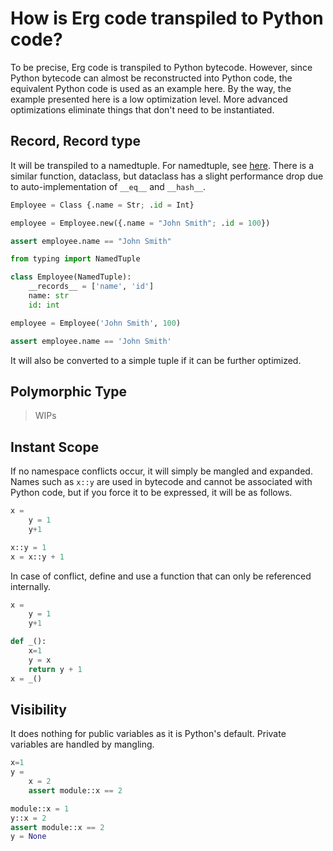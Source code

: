 # How is Erg code transpiled to Python code?

To be precise, Erg code is transpiled to Python bytecode.
However, since Python bytecode can almost be reconstructed into Python code, the equivalent Python code is used as an example here.
By the way, the example presented here is a low optimization level.
More advanced optimizations eliminate things that don't need to be instantiated.

## Record, Record type

It will be transpiled to a namedtuple.
For namedtuple, see [here](https://docs.python.jp/3/library/collections.html#collections.namedtuple).
There is a similar function, dataclass, but dataclass has a slight performance drop due to auto-implementation of `__eq__` and `__hash__`.

```python
Employee = Class {.name = Str; .id = Int}

employee = Employee.new({.name = "John Smith"; .id = 100})

assert employee.name == "John Smith"
```

```python
from typing import NamedTuple

class Employee(NamedTuple):
    __records__ = ['name', 'id']
    name: str
    id: int

employee = Employee('John Smith', 100)

assert employee.name == 'John Smith'
```

It will also be converted to a simple tuple if it can be further optimized.

## Polymorphic Type

> WIPs

## Instant Scope

If no namespace conflicts occur, it will simply be mangled and expanded.
Names such as `x::y` are used in bytecode and cannot be associated with Python code, but if you force it to be expressed, it will be as follows.

```python
x =
    y = 1
    y+1
```

```python
x::y = 1
x = x::y + 1
```

In case of conflict, define and use a function that can only be referenced internally.

```python
x =
    y = 1
    y+1
```

```python
def _():
    x=1
    y = x
    return y + 1
x = _()
```

## Visibility

It does nothing for public variables as it is Python's default.
Private variables are handled by mangling.

```python
x=1
y =
    x = 2
    assert module::x == 2
```

```python
module::x = 1
y::x = 2
assert module::x == 2
y = None
```